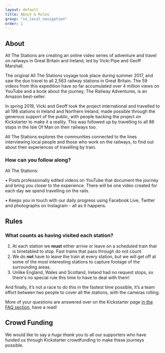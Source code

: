 ```yaml
---
layout: default
title: About & Rules
group: "in_local_navigation"
order: 1
---
```


<a name="project"></a>


## About

All The Stations are creating an online video series of adventure and travel on railways in Great Britain and Ireland, led by Vicki Pipe and Geoff Marshall.

The original All The Stations voyage took place during summer 2017, and saw the duo travel to all 2,563 railway stations in Great Britain. The 59 videos from this expedition have so far accumulated over 4 million views on YouTube and a book about the journey, The Railway Adventures, is an Amazon best-seller.

In spring 2019, Vicki and Geoff took the project international and travelled to all 198 stations in Ireland and Northern Ireland, made possible through the generous support of the public, with people backing the project on Kickstarter to make it a reality. This was followed up by travelling to all 86 stops in the Isle Of Man on their railways too.

All The Stations explores the communities connected to the lines interviewing local people and those who work on the railways, to find out about their experiences of travelling by train.  


<a name="rules"></a>

### How can you follow along?

All The Stations:

•	Posts professionally edited videos on YouTube that document the journey and bring you closer to the experience. There will be one video created for each day we spend travelling on the rails.

•	Keeps you in touch with our daily progress using Facebook Live, Twitter and photographs on Instagram - all as it happens.


## Rules 

### What counts as having visited each station?

1. At each station we <strong>must</strong> either arrive or leave on a scheduled train that is timetabled to stop. Fast trains that pass through do not count. 
2. We do <strong>not</strong> have to leave the train at every station, but we will get off at some of the most interesting stations to capture footage of the surrounding areas. 
3. Unlike England, Wales and Scotland, Ireland had no request stops, so there's no special rule this time to have to deal with them!

And finally, it’s not a race to do this in the fastest time possible, it’s a team effort between two people to cover all the stations, with the cameras rolling.

More of your questions are answered over on the Kickstarter page <a href="https://www.kickstarter.com/projects/562621903/all-the-stations/faqs" target="new">in the FAQ section</a>, have a read!


## Crowd Funding

We would like to say a <em>huge thank</em> you to all our supporters who have funded us through Kickstarter crowdfunding to make these journeys possible.
